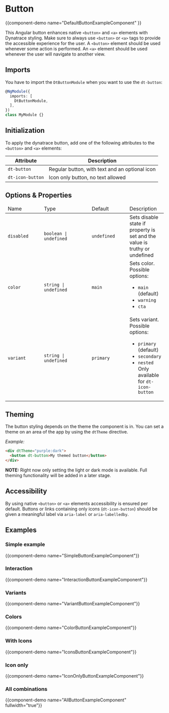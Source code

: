 # Button

{{component-demo name="DefaultButtonExampleComponent" }}

This Angular button enhances native `<button>` and `<a>` elements with Dynatrace styling.
Make sure to always use `<button>` or `<a>` tags to provide the accessible experience for the user.
A `<button>` element should be used whenever some action is performed.
An `<a>` element should be used whenever the user will navigate to another view.

## Imports

You have to import the `DtButtonModule` when you want to use the `dt-button`:

```typescript
@NgModule({
  imports: [
    DtButtonModule,
  ],
})
class MyModule {}
```

## Initialization

To apply the dynatrace button, add one of the following attributes to the `<button>` and `<a>` elements:

| Attribute         | Description                                     |
| ----------------- | ----------------------------------------------- |
| `dt-button`       | Regular button, with text and an optional icon  |
| `dt-icon-button`  | Icon only button, no text allowed               |

## Options & Properties

<table class="table">
  <thead>
    <tr>
      <td width="160px">Name</td>
      <td width="250px">Type</td>
      <td width="160px">Default</td>
      <td>Description</td>
    </tr>
  </thead>
  <tbody>
    <tr>
      <td><code>disabled</code></td>
      <td><code>boolean | undefined</code></td>
      <td><code>undefined</code></td>
      <td>Sets disable state if property is set and the value is truthy or undefined</td>
    </tr>
    <tr>
      <td><code>color</code></td>
      <td><code>string | undefined</code></td>
      <td><code>main</code></td>
      <td>Sets color. Possible options:
        <ul>
          <li><code>main</code> (default)</li>
          <li><code>warning</code></li>
          <li><code>cta</code></li>
        </ul>
      </td>
    </tr>
    <tr>
      <td><code>variant</code></td>
      <td><code>string | undefined</code></td>
      <td><code>primary</code></td>
      <td>
        Sets variant. Possible options:
        <ul>
          <li><code>primary</code> (default)</li>
          <li><code>secondary</code></li>
          <li><code>nested</code> Only available for <code>dt-icon-button</code></li>
        </ul>
      </td>
    </tr>
  </tbody>
</table>

## Theming

The button styling depends on the theme the component is in. You can set a theme on an area of the app by using the <code>dtTheme</code> directive.<br>

*Example:*

```html
<div dtTheme="purple:dark">
  <button dt-button>My themed button</button>
</div>
```

**NOTE:**
Right now only setting the light or dark mode is available.
Full theming functionality will be added in a later stage.

## Accessibility

By using native `<button>` or `<a>` elements accessibility is ensured per default.
Buttons or links containing only icons (`dt-icon-button`) should be given a meaningful label via `aria-label` or `aria-labelledby`.

## Examples

### Simple example

{{component-demo name="SimpleButtonExampleComponent"}}

### Interaction

{{component-demo name="InteractionButtonExampleComponent"}}

### Variants

{{component-demo name="VariantButtonExampleComponent"}}

### Colors

{{component-demo name="ColorButtonExampleComponent"}}

### With Icons

{{component-demo name="IconsButtonExampleComponent"}}

### Icon only

{{component-demo name="IconOnlyButtonExampleComponent"}}

### All combinations

{{component-demo name="AllButtonExampleComponent" fullwidth="true"}}
